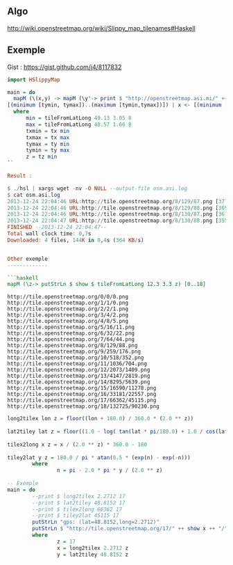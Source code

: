 Algo
----

http://wiki.openstreetmap.org/wiki/Slippy_map_tilenames#Haskell

Exemple
-------

Gist : https://gist.github.com/j4/8117832

```haskell
import HSlippyMap

main = do                                                                             
  mapM (\(x,y) -> mapM (\y'-> print $ "http://openstreetmap.asi.mi/" ++ show z ++ "/" ++ show x ++ "/" ++ show y' ++ ".png") y) [(x,\
[(minimum [tymin, tymax])..(maximum [tymin,tymax])]) | x <- [(minimum [txmin, txmax])..(maximum [txmin, txmax])]]
  where
      min = tileFromLatLong 49.13 3.05 8
      max = tileFromLatLong 48.57 1.66 8
      txmin = tx min
      txmax = tx max
      tymax = ty min
      tymin = ty max
      z = tz min
̀``

Result :

$ ./hsl | xargs wget -nv -O NULL --output-file osm.asi.log 
$ cat osm.asi.log 
2013-12-24 22:04:46 URL:http://tile.openstreetmap.org/8/129/87.png [37753/37753] -> "NULL" [1]
2013-12-24 22:04:46 URL:http://tile.openstreetmap.org/8/129/88.png [36997/36997] -> "NULL" [1]
2013-12-24 22:04:46 URL:http://tile.openstreetmap.org/8/130/87.png [36749/36749] -> "NULL" [1]
2013-12-24 22:04:47 URL:http://tile.openstreetmap.org/8/130/88.png [35550/35550] -> "NULL" [1]
FINISHED --2013-12-24 22:04:47--
Total wall clock time: 0,7s
Downloaded: 4 files, 144K in 0,4s (364 KB/s)


Other exemple
-------------

```haskell
mapM (\z-> putStrLn $ show $ tileFromLatLong 12.3 3.3 z) [0..18]
```

```
http://tile.openstreetmap.org/0/0/0.png
http://tile.openstreetmap.org/1/1/0.png
http://tile.openstreetmap.org/2/2/1.png
http://tile.openstreetmap.org/3/4/2.png
http://tile.openstreetmap.org/4/8/5.png
http://tile.openstreetmap.org/5/16/11.png
http://tile.openstreetmap.org/6/32/22.png
http://tile.openstreetmap.org/7/64/44.png
http://tile.openstreetmap.org/8/129/88.png
http://tile.openstreetmap.org/9/259/176.png
http://tile.openstreetmap.org/10/518/352.png
http://tile.openstreetmap.org/11/1036/704.png
http://tile.openstreetmap.org/12/2073/1409.png
http://tile.openstreetmap.org/13/4147/2819.png
http://tile.openstreetmap.org/14/8295/5639.png
http://tile.openstreetmap.org/15/16590/11278.png
http://tile.openstreetmap.org/16/33181/22557.png
http://tile.openstreetmap.org/17/66362/45115.png
http://tile.openstreetmap.org/18/132725/90230.png
```


```haskell
long2tilex lon z = floor((lon + 180.0) / 360.0 * (2.0 ** z))
 
lat2tiley lat z = floor((1.0 - log( tan(lat * pi/180.0) + 1.0 / cos(lat * pi/180.0)) / pi) / 2.0 * (2.0 ** z))
 
tilex2long x z = x / (2.0 ** z) * 360.0 - 180
 
tiley2lat y z = 180.0 / pi * atan(0.5 * (exp(n) - exp(-n)))
        where
                n = pi - 2.0 * pi * y / (2.0 ** z)
 
-- Exemple
main = do
        --print $ long2tilex 2.2712 17
        --print $ lat2tiley 48.8152 17
        --print $ tilex2long 66362 17
        --print $ tiley2lat 45115 17
        putStrLn "gps: (lat=48.8152,long=2.2712)"
        putStrLn $ "http://tile.openstreetmap.org/17/" ++ show x ++ "/" ++ show y ++ ".png"
        where
                z = 17
                x = long2tilex 2.2712 z
                y = lat2tiley 48.8152 z
```
